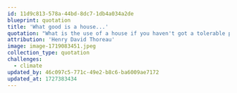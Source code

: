 ```yaml
---
id: 11d9c813-578a-44bd-8dc7-1db4a034a2de
blueprint: quotation
title: 'What good is a house...'
quotation: "What is the use of a house if you haven't got a tolerable planet to put it on?"
attribution: 'Henry David Thoreau'
image: image-1719083451.jpeg
collection_type: quotation
challenges:
  - climate
updated_by: 46c097c5-771c-49e2-b8c6-ba6009ae7172
updated_at: 1727383434
---
```


